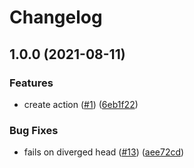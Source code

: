 # Changelog

## 1.0.0 (2021-08-11)


### Features

* create action ([#1](https://www.github.com/theappnest/github-skip-checks-action/issues/1)) ([6eb1f22](https://www.github.com/theappnest/github-skip-checks-action/commit/6eb1f223cbfa0199ff4c24279840bfb61de83a86))


### Bug Fixes

* fails on diverged head ([#13](https://www.github.com/theappnest/github-skip-checks-action/issues/13)) ([aee72cd](https://www.github.com/theappnest/github-skip-checks-action/commit/aee72cd5fa380eac2f686ba7affcb8262a558c92))
